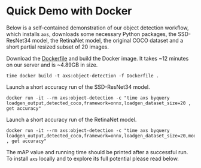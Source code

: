 # Quick Demo with Docker

Below is a self-contained demonstration of our object detection workflow, which installs `axs`, downloads some necessary Python packages, the SSD-ResNet34 model, the RetinaNet model, the original COCO dataset and a short partial resized subset of 20 images.

Download the [Dockerfile](https://github.com/krai/axs2mlperf/blob/master/object_detection_onnx_loadgen_py/Dockerfile) and build the Docker image. It takes ~12 minutes on our server and is ~4.89GB in size.
```
time docker build -t axs:object-detection -f Dockerfile .
```

Launch a short accuracy run of the SSD-ResNet34 model.
```
docker run -it --rm axs:object-detection -c "time axs byquery loadgen_output,detected_coco,framework=onnx,loadgen_dataset_size=20 , get accuracy"
```

Launch a short accuracy run of the RetinaNet model.
```
docker run -it --rm axs:object-detection -c "time axs byquery loadgen_output,detected_coco,framework=onnx,loadgen_dataset_size=20,model_name=retinanet_coco , get accuracy"
```

The mAP value and running time should be printed after a successful run. To install `axs` locally and to explore its full potential please read below.

